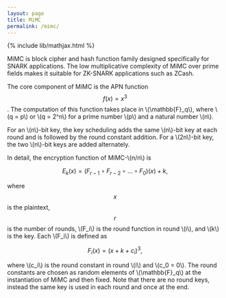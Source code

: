 ```yaml
---
layout: page
title: MiMC
permalink: /mimc/
---
```


{% include lib/mathjax.html %}

MiMC is block cipher and hash function family designed specifically for SNARK applications. The low multiplicative complexity of MiMC over prime fields makes it suitable for ZK-SNARK applications such as ZCash.

The core component of MiMC is the APN function $$ f(x) = x^3 $$. The computation of this function takes place in \\(\mathbb{F}_q\\), where \\(q = p\\) or \\(q = 2^n\\) for a prime number \\(p\\) and a natural number \\(n\\). 

For an \\(n\\)-bit key, the key scheduling adds the same \\(n\\)-bit key at each round and is followed by the round constant addition. For a \\(2n\\)-bit key, the two \\(n\\)-bit keys are added alternately.

In detail, the encryption function of MiMC-\\(n/n\\) is

$$
E_k(x) = (F_{r-1} \circ F_{r-2} \circ \dots \circ F_0)(x) + k,
$$

where $$x$$ is the plaintext, $$r$$ is the number of rounds, \\(F_i\\) is the round function in round \\(i\\), and \\(k\\) is the key. Each \\(F_i\\) is defined as

$$
F_i(x) = (x + k + c_i)^3,
$$

where \\(c_i\\) is the round constant in round \\(i\\) and \\(c_0 = 0\\). The round constants are chosen as random elements of \\(\mathbb{F}_q\\) at the instantiation of MiMC and then fixed. Note that there are no round keys, instead the same key is used in each round and once at the end. 
